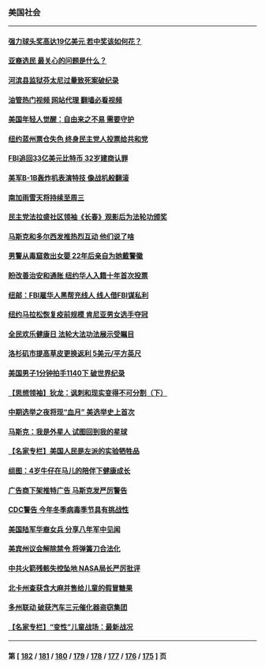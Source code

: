 ### 美国社会
---
#### [强力球头奖高达19亿美元 若中奖该如何花？](../../pages/ncid1078160/n13862192.md?11092045) 
#### [亚裔选民  最关心的问题是什么？](../../pages/ncid1078160/n13862260.md?11092045) 
#### [河滨县监狱芬太尼过量致死案破纪录](../../pages/ncid1078160/n13862167.md?11092045) 
#### [油管热门视频 网站代理 翻墙必看视频](http://150.230.27.170:81/youtube.html?11092045)
#### [美国年轻人觉醒：自由来之不易 需要守护](../../pages/ncid1078160/n13861402.md?11092045) 
#### [纽约蓝州票仓失色 终身民主党人投票给共和党](../../pages/ncid1078160/n13862054.md?11092045) 
#### [FBI追回33亿美元比特币 32岁建商认罪](../../pages/ncid1078160/n13861553.md?11092045) 
#### [美军B-1B轰炸机表演特技 像战机般翻滚](../../pages/ncid1078160/n13861523.md?11092045) 
#### [南加雨雪天将持续至周三](../../pages/ncid1078160/n13861417.md?11092045) 
#### [民主党法拉盛社区领袖《长春》观影后为法轮功颁奖](../../pages/ncid1078160/n13861378.md?11092045) 
#### [马斯克和多尔西发推热烈互动 他们说了啥](../../pages/ncid1078160/n13861270.md?11092045) 
#### [男警从毒窟救出女婴 22年后亲自为她戴警徽](../../pages/ncid1078160/n13860962.md?11092045) 
#### [盼改善治安和通胀  纽约华人入籍十年首次投票](../../pages/ncid1078160/n13860904.md?11092045) 
#### [纽邮：FBI雇华人黑帮充线人 线人借FBI谋私利](../../pages/ncid1078160/n13860902.md?11092045) 
#### [纽约马拉松恢复疫前规模 肯尼亚男女选手夺冠](../../pages/ncid1078160/n13860894.md?11092045) 
#### [全民欢乐健康日 法轮大法功法展示受瞩目](../../pages/ncid1078160/n13860779.md?11092045) 
#### [洛杉矶市提高草皮更换返利 5美元/平方英尺](../../pages/ncid1078160/n13860697.md?11092045) 
#### [美国男子1分钟拍手1140下 破世界纪录](../../pages/ncid1078160/n13860739.md?11092045) 
#### [【思想领袖】狄龙：讽刺和现实变得不可分割（下）](../../pages/ncid1078160/n13857389.md?11092045) 
#### [中期选举之夜将现“血月” 美选举史上首次](../../pages/ncid1078160/n13860667.md?11092045) 
#### [马斯克：我是外星人 试图回到我的星球](../../pages/ncid1078160/n13860322.md?11092045) 
#### [【名家专栏】美国人民是左派的实验牺牲品](../../pages/ncid1078160/n13860127.md?11092045) 
#### [组图：4岁牛仔在马儿的陪伴下健康成长](../../pages/ncid1078160/n13860021.md?11092045) 
#### [广告商下架推特广告 马斯克发严厉警告](../../pages/ncid1078160/n13860176.md?11092045) 
#### [CDC警告 今年冬季病毒季节具有挑战性](../../pages/ncid1078160/n13859938.md?11092045) 
#### [美国陆军华裔女兵 分享八年军中见闻](../../pages/ncid1078160/n13859920.md?11092045) 
#### [美宾州议会解除禁令 将弹簧刀合法化](../../pages/ncid1078160/n13859818.md?11092045) 
#### [中共火箭残骸失控坠地 NASA局长严厉批评](../../pages/ncid1078160/n13859814.md?11092045) 
#### [北卡州查获含大麻并售给儿童的假冒糖果](../../pages/ncid1078160/n13859792.md?11092045) 
#### [多州联动 破获汽车三元催化器盗窃集团](../../pages/ncid1078160/n13859780.md?11092045) 
#### [【名家专栏】“变性”儿童战场：最新战况](../../pages/ncid1078160/n13859546.md?11092045) 

---
#### 第 [ [182](./182.md?11092045) / [181](./181.md?11092045) / [180](./180.md?11092045) / [179](./179.md?11092045) / [178](./178.md?11092045) / [177](./177.md?11092045) / [176](./176.md?11092045) / [175](./175.md?11092045) ] 页
